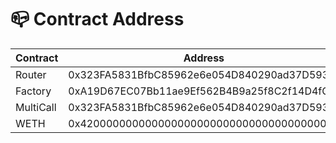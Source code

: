 # 📪 Contract Address



| Contract  | Address                                    |
| --------- | ------------------------------------------ |
| Router    | 0x323FA5831BfbC85962e6e054D840290ad37D5932 |
| Factory   | 0xA19D67EC07Bb11ae9Ef562B4B9a25f8C2f14D4fC |
| MultiCall | 0x323FA5831BfbC85962e6e054D840290ad37D5932 |
| WETH      | 0x4200000000000000000000000000000000000006 |
